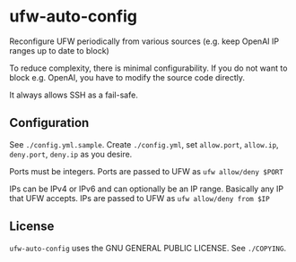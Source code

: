 # ufw-auto-config

Reconfigure UFW periodically from various sources (e.g. keep OpenAI IP ranges up to date to block)

To reduce complexity, there is minimal configurability.
If you do not want to block e.g. OpenAI, you have to modify the source code directly.

It always allows SSH as a fail-safe.

## Configuration

See `./config.yml.sample`. Create `./config.yml`, set `allow.port`, `allow.ip`, `deny.port`, `deny.ip` as you desire.

Ports must be integers. Ports are passed to UFW as `ufw allow/deny $PORT`

IPs can be IPv4 or IPv6 and can optionally be an IP range. Basically any IP that UFW accepts.
IPs are passed to UFW as `ufw allow/deny from $IP`

## License

`ufw-auto-config` uses the GNU GENERAL PUBLIC LICENSE. See `./COPYING`.

